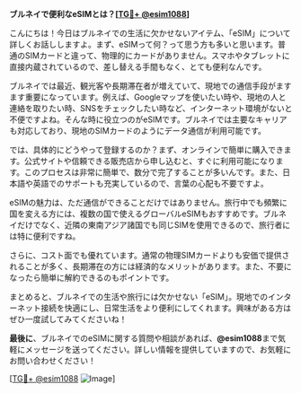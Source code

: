 **ブルネイで便利なeSIMとは？[[TG💪+ @esim1088](https://t.me/s/esim1088)]**

こんにちは！今日はブルネイでの生活に欠かせないアイテム、「eSIM」について詳しくお話ししますよ。まず、eSIMって何？って思う方も多いと思います。普通のSIMカードと違って、物理的にカードがありません。スマホやタブレットに直接内蔵されているので、差し替える手間もなく、とても便利なんです。

ブルネイでは最近、観光客や長期滞在者が増えていて、現地での通信手段がますます重要になっています。例えば、Googleマップを使いたい時や、現地の人と連絡を取りたい時、SNSをチェックしたい時など、インターネット環境がないと不便ですよね。そんな時に役立つのがeSIMです。ブルネイでは主要なキャリアも対応しており、現地のSIMカードのようにデータ通信が利用可能です。

では、具体的にどうやって登録するのか？まず、オンラインで簡単に購入できます。公式サイトや信頼できる販売店から申し込むと、すぐに利用可能になります。このプロセスは非常に簡単で、数分で完了することが多いんです。また、日本語や英語でのサポートも充実しているので、言葉の心配も不要ですよ。

eSIMの魅力は、ただ通信ができることだけではありません。旅行中でも頻繁に国を変える方には、複数の国で使えるグローバルeSIMもおすすめです。ブルネイだけでなく、近隣の東南アジア諸国でも同じSIMを使用できるので、旅行者には特に便利ですね。

さらに、コスト面でも優れています。通常の物理SIMカードよりも安価で提供されることが多く、長期滞在の方には経済的なメリットがあります。また、不要になったら簡単に解約できるのもポイントです。

まとめると、ブルネイでの生活や旅行には欠かせない「eSIM」。現地でのインターネット接続を快適にし、日常生活をより便利にしてくれます。興味がある方はぜひ一度試してみてくださいね！

**最後に**、ブルネイでのeSIMに関する質問や相談があれば、**@esim1088**まで気軽にメッセージを送ってください。詳しい情報を提供していますので、お気軽にお問い合わせください！

[[TG💪+ @esim1088](https://t.me/s/esim1088) ![Image](https://i.postimg.cc/Y0z9fWf4/image.png)]